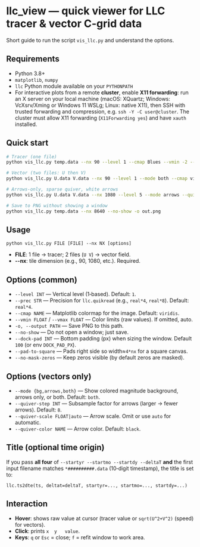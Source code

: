 # llc_view — quick viewer for LLC tracer & vector C-grid data

Short guide to run the script `vis_llc.py` and understand the options.

## Requirements
- Python 3.8+
- `matplotlib`, `numpy`
- `llc` Python module available on your `PYTHONPATH`
- For interactive plots from a remote **cluster**, enable **X11 forwarding**: run an X server on your local machine (macOS: XQuartz; Windows: VcXsrv/Xming or Windows 11 WSLg; Linux: native X11), then SSH with trusted forwarding and compression, e.g. `ssh -Y -C user@cluster`. The cluster must allow X11 forwarding (`X11Forwarding yes`) and have `xauth` installed.

## Quick start
```bash
# Tracer (one file)
python vis_llc.py temp.data --nx 90 --level 1 --cmap Blues --vmin -2 --vmax 30

# Vector (two files: U then V)
python vis_llc.py U.data V.data --nx 90 --level 1 --mode both --cmap viridis --vmin 0 --vmax 2

# Arrows-only, sparse quiver, white arrows
python vis_llc.py U.data V.data --nx 1080 --level 5 --mode arrows --quiver-step 10 --quiver-color white

# Save to PNG without showing a window
python vis_llc.py temp.data --nx 8640 --no-show -o out.png
```

## Usage
```text
python vis_llc.py FILE [FILE] --nx NX [options]
```
- **FILE**: 1 file → tracer; 2 files (`U V`) → vector field.
- **--nx**: tile dimension (e.g., 90, 1080, etc.). Required.

## Options (common)
- `--level INT` — Vertical level (1‑based). Default: `1`.
- `--prec STR` — Precision for `llc.quikread` (e.g., `real*4`, `real*8`). Default: `real*4`.
- `--cmap NAME` — Matplotlib colormap for the image. Default: `viridis`.
- `--vmin FLOAT` / `--vmax FLOAT` — Color limits (raw values). If omitted, auto.
- `-o, --output PATH` — Save PNG to this path.
- `--no-show` — Do not open a window; just save.
- `--dock-pad INT` — Bottom padding (px) when sizing the window. Default `100` (or env `DOCK_PAD_PX`).
- `--pad-to-square` — Pads right side so width≈`4*nx` for a square canvas.
- `--no-mask-zeros` — Keep zeros visible (by default zeros are masked).

## Options (vectors only)
- `--mode {bg,arrows,both}` — Show colored magnitude background, arrows only, or both. Default: `both`.
- `--quiver-step INT` — Subsample factor for arrows (larger → fewer arrows). Default: `8`.
- `--quiver-scale FLOAT|auto` — Arrow scale. Omit or use `auto` for automatic.
- `--quiver-color NAME` — Arrow color. Default: `black`.

## Title (optional time origin)
If you pass **all four** of `--startyr --startmo --startdy --deltaT` **and** the first input filename matches `*##########.data` (10‑digit timestamp), the title is set to:
```
llc.ts2dte(ts, deltat=deltaT, startyr=..., startmo=..., startdy=...)
```

## Interaction
- **Hover**: shows raw value at cursor (tracer value or `sqrt(U^2+V^2)` (speed) for vectors).
- **Click**: prints `x	y	value`.
- **Keys**: `q` or `Esc` = close; `f` = refit window to work area.
